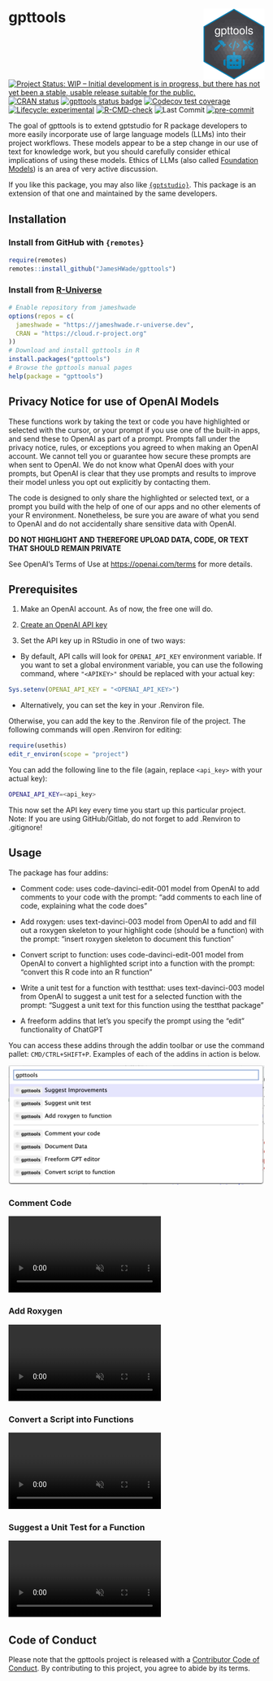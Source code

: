 
<!-- README.md is generated from README.Rmd. Please edit that file -->

# gpttools <a href="https://jameshwade.github.io/gpttools/"><img src="man/figures/logo.png" align="right" height="139"/></a>

<!-- badges: start -->

[![Project Status: WIP – Initial development is in progress, but there
has not yet been a stable, usable release suitable for the
public.](https://www.repostatus.org/badges/latest/wip.svg)](https://www.repostatus.org/#wip)
[![CRAN
status](https://www.r-pkg.org/badges/version/gpttools)](https://CRAN.R-project.org/package=gpttools)
[![gpttools status
badge](https://jameshwade.r-universe.dev/badges/gpttools)](https://jameshwade.r-universe.dev)
[![Codecov test
coverage](https://codecov.io/gh/JamesHWade/gpttools/branch/main/graph/badge.svg)](https://app.codecov.io/gh/JamesHWade/gpttools?branch=main)
[![Lifecycle:
experimental](https://img.shields.io/badge/lifecycle-experimental-orange.svg)](https://lifecycle.r-lib.org/articles/stages.html#experimental)
[![R-CMD-check](https://github.com/JamesHWade/gpttools/actions/workflows/R-CMD-check.yaml/badge.svg)](https://github.com/JamesHWade/gpttools/actions/workflows/R-CMD-check.yaml)
![Last
Commit](https://img.shields.io/github/last-commit/jameshwade/gpttools)
[![pre-commit](https://img.shields.io/badge/pre--commit-enabled-brightgreen?logo=pre-commit)](https://github.com/pre-commit/pre-commit)

<!-- badges: end -->

The goal of gpttools is to extend gptstudio for R package developers to
more easily incorporate use of large language models (LLMs) into their
project workflows. These models appear to be a step change in our use of
text for knowledge work, but you should carefully consider ethical
implications of using these models. Ethics of LLMs (also called
[Foundation Models](https://arxiv.org/abs/2108.07258)) is an area of
very active discussion.

If you like this package, you may also like [`{gptstudio}`](https://github.com/MichelNivard/gptstudio). This package is an extension of that one and maintained by the same developers.

## Installation

### Install from GitHub with `{remotes}`

``` r
require(remotes)
remotes::install_github("JamesHWade/gpttools")
```

### Install from [R-Universe](https://r-universe.dev/)

``` r
# Enable repository from jameshwade
options(repos = c(
  jameshwade = "https://jameshwade.r-universe.dev",
  CRAN = "https://cloud.r-project.org"
))
# Download and install gpttools in R
install.packages("gpttools")
# Browse the gpttools manual pages
help(package = "gpttools")
```

## Privacy Notice for use of OpenAI Models

These functions work by taking the text or code you have highlighted or
selected with the cursor, or your prompt if you use one of the built-in
apps, and send these to OpenAI as part of a prompt. Prompts fall under
the privacy notice, rules, or exceptions you agreed to when making an
OpenAI account. We cannot tell you or guarantee how secure these prompts
are when sent to OpenAI. We do not know what OpenAI does with your
prompts, but OpenAI is clear that they use prompts and results to
improve their model unless you opt out explicitly by contacting them.

The code is designed to only share the highlighted or selected text, or
a prompt you build with the help of one of our apps and no other
elements of your R environment. Nonetheless, be sure you are aware of
what you send to OpenAI and do not accidentally share sensitive data
with OpenAI.

**DO NOT HIGHLIGHT AND THEREFORE UPLOAD DATA, CODE, OR TEXT THAT SHOULD
REMAIN PRIVATE**

See OpenAI’s Terms of Use at <https://openai.com/terms> for more
details.

## Prerequisites

1.  Make an OpenAI account. As of now, the free one will do.

2.  [Create an OpenAI API key](https://beta.openai.com/account/api-keys)

3.  Set the API key up in RStudio in one of two ways:

- By default, API calls will look for `OPENAI_API_KEY` environment
  variable. If you want to set a global environment variable, you can
  use the following command, where `"<APIKEY>"` should be replaced with
  your actual key:

``` r
Sys.setenv(OPENAI_API_KEY = "<OPENAI_API_KEY>")
```

- Alternatively, you can set the key in your .Renviron file.

Otherwise, you can add the key to the .Renviron file of the project. The
following commands will open .Renviron for editing:

``` r
require(usethis)
edit_r_environ(scope = "project")
```

You can add the following line to the file (again, replace `<api_key>`
with your actual key):

``` bash
OPENAI_API_KEY=<api_key>
```

This now set the API key every time you start up this particular
project. Note: If you are using GitHub/Gitlab, do not forget to add
.Renviron to .gitignore!

## Usage

The package has four addins:

- Comment code: uses code-davinci-edit-001 model from OpenAI to add
  comments to your code with the prompt: “add comments to each line of
  code, explaining what the code does”

- Add roxygen: uses text-davinci-003 model from OpenAI to add and fill
  out a roxygen skeleton to your highlight code (should be a function)
  with the prompt: “insert roxygen skeleton to document this function”

- Convert script to function: uses code-davinci-edit-001 model from
  OpenAI to convert a highlighted script into a function with the
  prompt: “convert this R code into an R function”

- Write a unit test for a function with testthat: uses text-davinci-003
  model from OpenAI to suggest a unit test for a selected function with
  the prompt: “Suggest a unit text for this function using the testthat
  package”

- A freeform addins that let’s you specify the prompt using the “edit”
  functionality of ChatGPT

You can access these addins through the addin toolbar or use the command
pallet: `CMD/CTRL+SHIFT+P`. Examples of each of the addins in action is
below.

![](man/figures/gpttools-addins.png)

### Comment Code

<video src="https://user-images.githubusercontent.com/6314313/209890944-3d6a00fa-2d8c-4df7-8a11-f5a5ec3a1391.mov" data-canonical-src="https://user-images.githubusercontent.com/6314313/209890944-3d6a00fa-2d8c-4df7-8a11-f5a5ec3a1391.mov" controls="controls" muted="muted" class="d-block rounded-bottom-2 width-fit" style="max-height:640px;">
</video>

### Add Roxygen

<video src="https://user-images.githubusercontent.com/6314313/209890939-ebd7afea-7d68-40b4-b482-b3fe51485ab1.mov" data-canonical-src="https://user-images.githubusercontent.com/6314313/209890939-ebd7afea-7d68-40b4-b482-b3fe51485ab1.mov" controls="controls" muted="muted" class="d-block rounded-bottom-2 width-fit" style="max-height:640px;">
</video>

### Convert a Script into Functions

<video src="https://user-images.githubusercontent.com/6314313/209890949-4da2bdd7-bcac-4769-9b11-7759b4abb760.mov" data-canonical-src="https://user-images.githubusercontent.com/6314313/209890949-4da2bdd7-bcac-4769-9b11-7759b4abb760.mov" controls="controls" muted="muted" class="d-block rounded-bottom-2 width-fit" style="max-height:640px;">
</video>

### Suggest a Unit Test for a Function

<video src="https://user-images.githubusercontent.com/6314313/209890959-fca623d9-5e8e-463c-ac64-80f3db9875d9.mov" data-canonical-src="https://user-images.githubusercontent.com/6314313/209890959-fca623d9-5e8e-463c-ac64-80f3db9875d9.mov" controls="controls" muted="muted" class="d-block rounded-bottom-2 width-fit" style="max-height:640px;">
</video>

## Code of Conduct

Please note that the gpttools project is released with a [Contributor
Code of
Conduct](https://jameshwade.github.io/gpttools/CODE_OF_CONDUCT.html). By
contributing to this project, you agree to abide by its terms.
